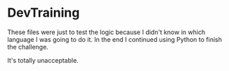 
# DevTraining

These files were just to test the logic because I didn't know in which language I was going to do it.
In the end I continued using Python to finish the challenge.

It's totally unacceptable.
